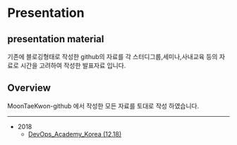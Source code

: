 # Presentation

## presentation material
기존에 블로깅형태로 작성한 github의 자료를 각 스터디그룹,세미나,사내교육 등의 자료로 시간을 고려하여 작성한 발표자료 입니다.

## Overview
MoonTaeKwon-github 에서 작성한 모든 자료를 토대로 작성 하였습니다.

---

* 2018
    * [DevOps_Academy_Korea (12.18)](https://github.com/Moon-Tae-Kwon/presentation/tree/master/20181218)